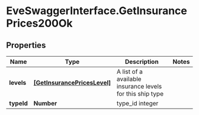 # EveSwaggerInterface.GetInsurancePrices200Ok

## Properties
Name | Type | Description | Notes
------------ | ------------- | ------------- | -------------
**levels** | [**[GetInsurancePricesLevel]**](GetInsurancePricesLevel.md) | A list of a available insurance levels for this ship type | 
**typeId** | **Number** | type_id integer | 


